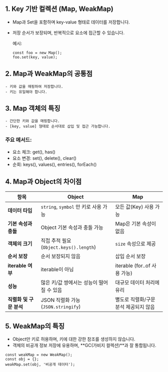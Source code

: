 
## 1. Key 기반 컬렉션 (Map, WeakMap)

- Map과 Set을 포함하며 key-value 형태로 데이터를 저장합니다.
- 저장 순서가 보장되며, 반복적으로 요소에 접근할 수 있습니다.

    예시:

    ```
    const foo = new Map();
    foo.set(key, value);
    ```

## 2. Map과 WeakMap의 공통점

    - 키와 값을 매핑하여 저장합니다.
    - 키는 유일해야 합니다.

## 3. Map 객체의 특징
    - 간단한 키와 값을 매핑합니다.
    - [key, value] 형태로 순서대로 삽입 및 접근 가능합니다.

### 주요 메서드:

- 요소 체크: get(), has()
- 요소 변경: set(), delete(), clear()
- 순회: keys(), values(), entries(), forEach()


## 4. Map과 Object의 차이점


| **항목**               | **Object**                                      | **Map**                                           |
|------------------------|--------------------------------------------------|--------------------------------------------------|
| **데이터 타입**        | `string`, `symbol` 만 키로 사용 가능             | 모든 값(Key) 사용 가능                           |
| **기본 속성과 충돌**  | Object 기본 속성과 충돌 가능                      | Map은 기본 속성이 없음                          |
| **객체의 크기**        | 직접 추적 필요 (`Object.keys().length`)          | `size` 속성으로 제공                            |
| **순서 보장**          | 순서 보장되지 않음                               | 삽입 순서 보장                                   |
| **iterable 여부**      | iterable이 아님                                  | iterable (for..of 사용 가능)                    |
| **성능**               | 많은 키/값 쌍에서는 성능이 떨어질 수 있음        | 대규모 데이터 처리에 유리                       |
| **직렬화 및 구문 분석**| JSON 직렬화 가능 (`JSON.stringify`)              | 별도로 직렬화/구문 분석 제공되지 않음            |



## 5. WeakMap의 특징

- Object만 키로 허용하며, 키에 대한 강한 참조를 생성하지 않습니다.
- 객체의 비공개 정보 저장에 유용하며, **GC(가비지 컬렉션)**과 잘 통합됩니다.

```
const weakMap = new WeakMap();
const obj = {};
weakMap.set(obj, '비공개 데이터');
```

